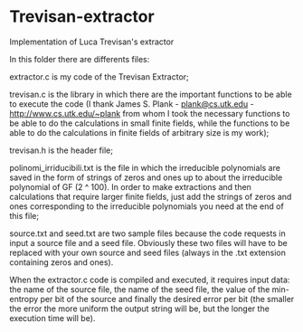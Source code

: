 # Trevisan-extractor
Implementation of Luca Trevisan's extractor

In this folder there are differents files: 

extractor.c is my code of the Trevisan Extractor; 

trevisan.c is the library in which there are the important functions to be able to execute the code (I thank James S. Plank - plank@cs.utk.edu - http://www.cs.utk.edu/~plank from whom I took the necessary functions to be able to do the calculations in small finite fields, while the functions to be able to do the calculations in finite fields of arbitrary size is my work);

trevisan.h is the header file;

polinomi_irriducibili.txt is the file in which the irreducible polynomials are saved in the form of strings of zeros and ones up to about the irreducible polynomial of GF (2 ^ 100). In order to make extractions and then calculations that require larger finite fields, just add the strings of zeros and ones corresponding to the irreducible polynomials you need at the end of this file;

source.txt and seed.txt are two sample files because the code requests in input a source file and a seed file. Obviously these two files will have to be replaced with your own source and seed files (always in the .txt extension containing zeros and ones).

When the extractor.c code is compiled and executed, it requires input data: the name of the source file, the name of the seed file, the value of the min-entropy per bit of the source and finally the desired error per bit (the smaller the error the more uniform the output string will be, but the longer the execution time will be).
